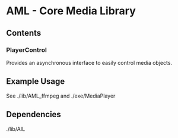 # AML - Core Media Library

## Contents

### PlayerControl
Provides an asynchronous interface to easily control media objects.

## Example Usage
See ./lib/AML_ffmpeg and ./exe/MediaPlayer

## Dependencies

./lib/AIL  
